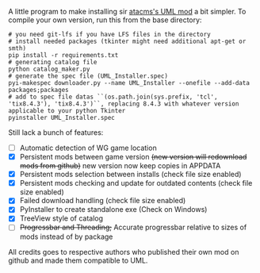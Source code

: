 A little program to make installing sir [atacms's UML mod](http://forum.worldoftanks.eu/index.php?/topic/457839-11000universal-model-loader-uml-change-only-the-appearance-of-your-own-tank/) a bit simpler. To compile your own version, run this from the base directory:

```
# you need git-lfs if you have LFS files in the directory
# install needed packages (tkinter might need additional apt-get or smth)
pip install -r requirements.txt
# generating catalog file
python catalog_maker.py
# generate the spec file (UML_Installer.spec)
pyi-makespec downloader.py --name UML_Installer --onefile --add-data packages;packages
# add to spec file datas ``(os.path.join(sys.prefix, 'tcl', 'tix8.4.3'), 'tix8.4.3')``, replacing 8.4.3 with whatever version applicable to your python Tkinter
pyinstaller UML_Installer.spec
```

Still lack a bunch of features:
- [ ] Automatic detection of WG game location
- [x] Persistent mods between game version ~~(new version will redownload mods from github)~~ new version now keep copies in APPDATA
- [x] Persistent mods selection between installs (check file size enabled)
- [x] Persistent mods checking and update for outdated contents (check file size enabled)
- [x] Failed download handling (check file size enabled)
- [x] PyInstaller to create standalone exe (Check on Windows)
- [x] TreeView style of catalog
- [ ] ~~Progressbar and Threading;~~ Accurate progressbar relative to sizes of mods instead of by package

All credits goes to respective authors who published their own mod on github and made them compatible to UML.
